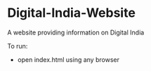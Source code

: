 # Digital-India-Website
A website providing information on Digital India

To run:
- open index.html using any browser
